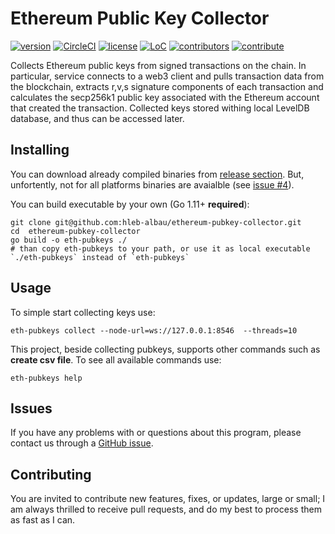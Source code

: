 # Ethereum Public Key Collector


[![version](https://img.shields.io/github/release/hleb-albau/ethereum-pubkey-collector.svg?style=flat-square)](https://github.com/hleb-albau/ethereum-pubkey-collector/releases/latest)
[![CircleCI](https://img.shields.io/circleci/project/github/hleb-albau/ethereum-pubkey-collector.svg?style=flat-square)](https://circleci.com/gh/hleb-albau/ethereum-pubkey-collector/tree/master)
[![license](https://img.shields.io/github/license/hleb-albau/ethereum-pubkey-collector.svg?style=flat-square)](https://github.com/hleb-albau/ethereum-pubkey-collector/blob/master/LICENSE)
[![LoC](https://tokei.rs/b1/github/hleb-albau/ethereum-pubkey-collector)](https://github.com/hleb-albau/ethereum-pubkey-collector)
[![contributors](https://img.shields.io/github/contributors/hleb-albau/ethereum-pubkey-collector.svg?style=flat-square)](https://github.com/hleb-albau/ethereum-pubkey-collector/graphs/contributors)
[![contribute](https://img.shields.io/badge/contributions-welcome-orange.svg?style=flat-square)](https://github.com/hleb-albau/ethereum-pubkey-collector/graphs/contributors)

Collects Ethereum public keys from signed transactions on the chain. In particular, service connects to a web3 client and pulls transaction data from the blockchain, extracts r,v,s signature components of each transaction and calculates the secp256k1 public key associated with the Ethereum account that created the transaction. Collected keys stored withing local LevelDB database, and thus can be accessed later.

## Installing

You can download already compiled binaries from [release section](https://github.com/hleb-albau/ethereum-pubkey-collector/releases). But, unfortently, not for all platforms binaries are avaialble (see [issue #4](https://github.com/hleb-albau/ethereum-pubkey-collector/issues/4)). 

You can build executable by your own (Go 1.11+ **required**):
```
git clone git@github.com:hleb-albau/ethereum-pubkey-collector.git
cd  ethereum-pubkey-collector
go build -o eth-pubkeys ./
# than copy eth-pubkeys to your path, or use it as local executable `./eth-pubkeys` instead of `eth-pubkeys`
```

## Usage

To simple start collecting keys use: 
```
eth-pubkeys collect --node-url=ws://127.0.0.1:8546  --threads=10
```

This project, beside collecting pubkeys, supports other commands such as **create csv file**. To see all available commands use:
```
eth-pubkeys help
```

## Issues

If you have any problems with or questions about this program, please contact us
through a [GitHub issue](https://github.com/hleb-albau/ethereum-pubkey-collector/issues).

## Contributing

You are invited to contribute new features, fixes, or updates, large or small;
I am always thrilled to receive pull requests, and do my best to process them
as fast as I can.
